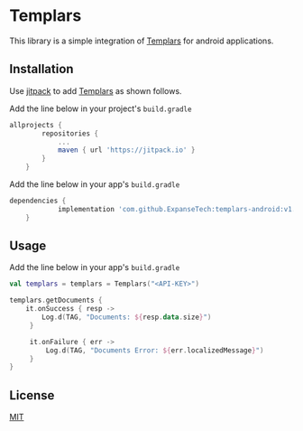 # Templars

This library is a simple integration of [Templars](https://templars.netlify.app/) for android applications.

## Installation

Use [jitpack](https://jitpack.io/) to add [Templars](https://templars.netlify.app/) as shown follows.

Add the line below in your project's ```build.gradle```
```gradle
allprojects {
		repositories {
			...
			maven { url 'https://jitpack.io' }
		}
	}
```


Add the line below in your app's ```build.gradle```
```gradle
dependencies {
	        implementation 'com.github.ExpanseTech:templars-android:v1.1.2'
	}
```

## Usage
Add the line below in your app's ```build.gradle```
```kotlin
val templars = templars = Templars("<API-KEY>")

templars.getDocuments {
    it.onSuccess { resp ->
        Log.d(TAG, "Documents: ${resp.data.size}")
     }

     it.onFailure { err ->
         Log.d(TAG, "Documents Error: ${err.localizedMessage}")
     }
}
```


## License
[MIT](https://choosealicense.com/licenses/mit/)

